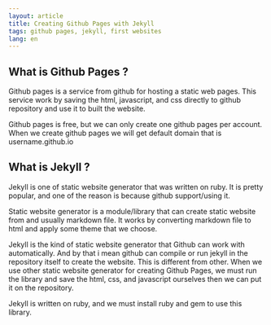 ```yaml
---
layout: article
title: Creating Github Pages with Jekyll
tags: github pages, jekyll, first websites
lang: en
---
```


## What is Github Pages ?

Github pages is a service from github for hosting a static web pages. This service work by saving the html, javascript, and css directly to github repository and use it to built the website.

Github pages is free, but we can only create one github pages per account. When we create github pages we will get default domain that is username.github.io

## What is Jekyll ?

Jekyll is one of static website generator that was written on ruby. It is pretty popular, and one of the reason is because github support/using it.

Static website generator is a module/library that can create static website from and usually markdown file. It works by converting markdown file to html and apply some theme that we choose.

Jekyll is the kind of static website generator that Github can work with automatically. And by that i mean github can compile or run jekyll in the repository itself to create the website. This is different from other. When we use other static website generator for creating Github Pages, we must run the library and save the html, css, and javascript ourselves then we can put it on the repository.

Jekyll is written on ruby, and we must install ruby and gem to use this library.
